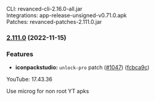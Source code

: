 CLI: revanced-cli-2.16.0-all.jar  
Integrations: app-release-unsigned-v0.71.0.apk  
Patches: revanced-patches-2.111.0.jar  

### [2.111.0](https://github.com/revanced/revanced-patches/compare/v2.110.0...v2.111.0) (2022-11-15)
### Features
* **iconpackstudio:** `unlock-pro` patch ([#1047](https://github.com/revanced/revanced-patches/issues/1047)) ([fcbca9c](https://github.com/revanced/revanced-patches/commit/fcbca9cf0ff3940c48df53a9e5e4d06d65f9a1b1))

  
YouTube: 17.43.36  

Use microg for non root YT apks  
